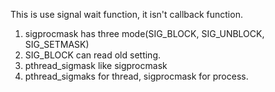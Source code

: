 This is use signal wait function, it isn't callback function.
1. sigprocmask has three mode(SIG_BLOCK, SIG_UNBLOCK, SIG_SETMASK)
2. SIG_BLOCK can read old setting.
3. pthread_sigmask like sigprocmask
4. pthread_sigmaks for thread, sigprocmask for process.


